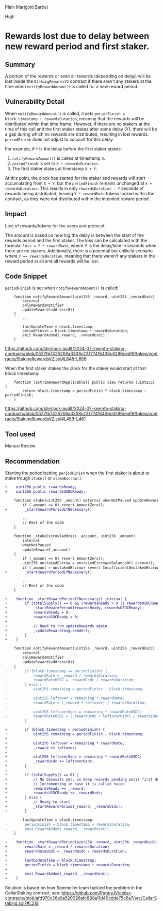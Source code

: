 Plain Marigold Barbel

High

# Rewards lost due to delay between new reward period and first staker.

## Summary
A portion of the rewards or even all rewards (depending on delay) will be lost inside the `StakingRewardsV2` contract if there aren't any stakers at the time when `notifyRewardAmount()` is called for a new reward period.

## Vulnerability Detail
When `notifyRewardAmount()` is called, it sets `periodFinish = block.timestamp + rewardsDuration`, meaning that the rewards will be distributed within that time frame. However, if there are no stakers at the time of this call and the first staker stakes after some delay (Y), there will be a gap during which no rewards are distributed, resulting in lost rewards. `periodFinish` does not adjust to account for this delay.

For example, if `Y` is the delay before the first staker stakes:
1. `notifyRewardAmount()` is called at timestamp `X`.
2. `periodFinish` is set to `X + rewardsDuration`.
3. The first staker stakes at timestamp `X + Y`.

At this point, the clock has started for the staker and rewards will start accumulating from `X + Y`, but the `periodFinish` remains unchanged at `X + rewardsDuration`. This results in only `rewardsDuration - Y` seconds of rewards being distributed, leaving `Y * rewardRate` tokens locked within the contract, as they were not distributed within the intended reward period.

## Impact
Lost of rewards/tokens for the users and protocol. 

The amount is based on how big the delay is between the start of the rewards period and the first staker. The loss can be calculated with the formula: `loss = Y * rewardRate`, where Y is the delay/time in seconds when there are no stakers. Additionally, there is a potential but unlikely scenario where `Y == rewardsDuration`, meaning that there weren't any stakers in the reward period at all and all rewards will be lost.

## Code Snippet
`periodFinish` is set when `notifyRewardAmount()` is called:
```solidity
    function notifyRewardAmount(uint256 _reward, uint256 _rewardUsdc)
        external
        onlyRewardsNotifier
        updateReward(address(0))
    {
        ...

        lastUpdateTime = block.timestamp;
        periodFinish = block.timestamp + rewardsDuration;
        emit RewardAdded(_reward, _rewardUsdc);
    }
```
https://github.com/sherlock-audit/2024-07-kwenta-staking-contracts/blob/0527fb7425206a3338c23177416436c6286cedf9/token/contracts/StakingRewardsV2.sol#L645-L666

When the first staker stakes the clock for the staker would start at that block timestamp:
```solidity
    function lastTimeRewardApplicable() public view returns (uint256) {
        return block.timestamp < periodFinish ? block.timestamp : periodFinish;
    }

```
https://github.com/sherlock-audit/2024-07-kwenta-staking-contracts/blob/0527fb7425206a3338c23177416436c6286cedf9/token/contracts/StakingRewardsV2.sol#L459-L461

## Tool used
Manual Review

## Recommendation
Starting the period/setting `periodFinish` when the first staker is about to stake trough `stake()` or `stakeEscrow()`.
```diff
+    uint256 public rewardsReady;
+    uint256 public rewardsUSDCReady;

    function stake(uint256 _amount) external whenNotPaused updateReward(msg.sender) {
        if (_amount == 0) revert AmountZero();
+        _startRewardPeriodIfNecessary()

        ...
        // Rest of the code
    }

    function _stakeEscrow(address _account, uint256 _amount)
        internal
        whenNotPaused
        updateReward(_account)
    {
        if (_amount == 0) revert AmountZero();
        uint256 unstakedEscrow = unstakedEscrowedBalanceOf(_account);
        if (_amount > unstakedEscrow) revert InsufficientUnstakedEscrow(unstakedEscrow);
+        _startRewardPeriodIfNecessary()

        ...
        // Rest of the code
    }

+    function _startRewardPeriodIfNecessary() internal {
+        if (totalSupply() == 0 && (rewardsReady > 0 || rewardsUSDCReady > 0)) {
+            _startRewardPeriod(rewardsReady, rewardsUSDCReady);
+            rewardsReady = 0;
+            rewardsUSDCReady = 0;
+    
+            // Need to run updateRewards again
+            _updateReward(msg.sender);
+        }
+    }

    function notifyRewardAmount(uint256 _reward, uint256 _rewardUsdc)
        external
        onlyRewardsNotifier
        updateReward(address(0))
    {
-        if (block.timestamp >= periodFinish) {
-            rewardRate = _reward / rewardsDuration;
-            rewardRateUSDC = _rewardUsdc / rewardsDuration;
-        } else {
-            uint256 remaining = periodFinish - block.timestamp;
-
-            uint256 leftover = remaining * rewardRate;
-            rewardRate = (_reward + leftover) / rewardsDuration;
-
-            uint256 leftoverUsdc = remaining * rewardRateUSDC;
-            rewardRateUSDC = (_rewardUsdc + leftoverUsdc) / rewardsDuration;
-        }

+        if (block.timestamp < periodFinish) {
+            uint256 remaining = periodFinish - block.timestamp;
+
+            uint256 leftover = remaining * rewardRate;
+            _reward += leftover;
+
+            uint256 leftoverUsdc = remaining * rewardRateUSDC;
+            _rewardUsdc += leftoverUsdc;
+        }
+
+        if (totalSupply() == 0) {
+            // No deposits yet, so keep rewards pending until first deposit
+            // Incrementing in case it is called twice
+            rewardsReady += _reward;
+            rewardsUSDCReady += _rewardUsdc;
+        } else {
+            // Ready to start
+            _startRewardPeriod(_reward, _rewardUsdc);
+        }

        lastUpdateTime = block.timestamp;
-        periodFinish = block.timestamp + rewardsDuration;
-        emit RewardAdded(_reward, _rewardUsdc);
    }

+    function _startRewardPeriod(uint256 _reward, uint256 _rewardUsdc) internal {
+        rewardRate = _reward / rewardsDuration;
+        rewardRateUSDC = _rewardUsdc / rewardsDuration;
+
+        lastUpdateTime = block.timestamp;
+        periodFinish = block.timestamp + rewardsDuration;
+
+        emit RewardAdded(_reward, _rewardUsdc);
+    }
```

Solution is based on how Sommelier team tackled the problem in the CellarStaking contract, see: 
https://github.com/PeggyJV/cellar-contracts/blob/afd970c36e9a520326afc888a11d40cdde75c6a7/src/CellarStaking.sol?#L219
